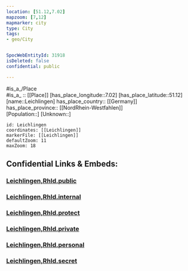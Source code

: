 ```yaml
---
location: [51.12,7.02] 
mapzoom: [7,12] 
mapmarker: city 
type: City
tags:
- geo/City


SpocWebEntityId: 31918
isDeleted: false
confidential: public

---
```

#is_a_/Place  
#is_a_ :: [[Place]] 
[has_place_longitude::7.02] 
[has_place_latitude::51.12] 
[name::Leichlingen] 
has_place_country:: [[Germany]]  
has_place_province:: [[NordRhein-Westfahlen]]  
[Population::] 
[Unknown::] 


```leaflet
id: Leichlingen
coordinates: [[Leichlingen]] 
markerFile: [[Leichlingen]] 
defaultZoom: 11 
maxZoom: 18
```


## Confidential Links & Embeds: 

### [Leichlingen,Rhld.public](/_public/\Earth\Continent\Europe\Europe~Central\Germany\Germany~West\Nordrhein-Westfalen\counties~NW\Rheinisch-Berg.Kreis\cities~Rheinisch-BergischLeichlingen,Rhld.public.md) 

### [Leichlingen,Rhld.internal](/_internal/\Earth\Continent\Europe\Europe~Central\Germany\Germany~West\Nordrhein-Westfalen\counties~NW\Rheinisch-Berg.Kreis\cities~Rheinisch-BergischLeichlingen,Rhld.internal.md) 

### [Leichlingen,Rhld.protect](/_protect/\Earth\Continent\Europe\Europe~Central\Germany\Germany~West\Nordrhein-Westfalen\counties~NW\Rheinisch-Berg.Kreis\cities~Rheinisch-BergischLeichlingen,Rhld.protect.md) 

### [Leichlingen,Rhld.private](/_private/\Earth\Continent\Europe\Europe~Central\Germany\Germany~West\Nordrhein-Westfalen\counties~NW\Rheinisch-Berg.Kreis\cities~Rheinisch-BergischLeichlingen,Rhld.private.md) 

### [Leichlingen,Rhld.personal](/_personal/\Earth\Continent\Europe\Europe~Central\Germany\Germany~West\Nordrhein-Westfalen\counties~NW\Rheinisch-Berg.Kreis\cities~Rheinisch-BergischLeichlingen,Rhld.personal.md) 

### [Leichlingen,Rhld.secret](/_secret/\Earth\Continent\Europe\Europe~Central\Germany\Germany~West\Nordrhein-Westfalen\counties~NW\Rheinisch-Berg.Kreis\cities~Rheinisch-BergischLeichlingen,Rhld.secret.md)


